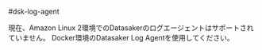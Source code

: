 #dsk-log-agent

現在、Amazon Linux 2環境でのDatasakerのログエージェントはサポートされていません。 Docker環境のDatasaker Log Agentを使用してください。
